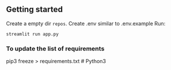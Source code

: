 ## Getting started
Create a empty dir `repos`.
Create .env similar to .env.example
Run:
```
streamlit run app.py
```

### To update the list of requirements
pip3 freeze > requirements.txt  # Python3
